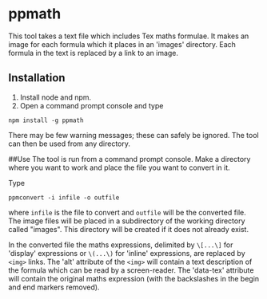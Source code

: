 # ppmath
This tool takes a text file which includes Tex maths formulae. It makes an image for each formula which it places in an 'images' directory. Each formula in the text is replaced by a link to an image.
## Installation
1. Install node and npm.
2. Open a command prompt console and type

`npm install -g ppmath`

There may be few warning messages; these can safely be ignored. The tool can then be used from any directory.



##Use
The tool is run from a command prompt console. Make a directory where you want to work and place the file you want to convert in it.

Type

`ppmconvert -i infile -o outfile`

where `infile` is the file to convert and `outfile` will be the converted file. The image files will be placed in a subdirectory of the working directory called "images". This directory will be created if it does not already exist.

In the converted file the maths expressions, delimited by `\[...\]` for 'display' expressions or `\(...\)` for 'inline' expressions, are replaced by `<img>` links. The 'alt' attribute of the `<img>` will contain a text description of the formula which can be read by a screen-reader. The 'data-tex' attribute will contain the original maths expression (with the backslashes in the begin and end markers removed).
